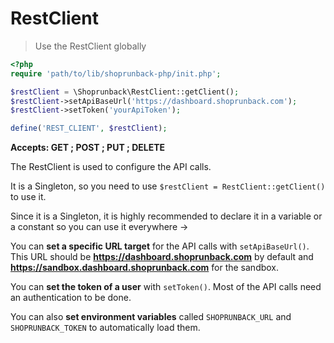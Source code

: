 # RestClient

> Use the RestClient globally

```php
<?php
require 'path/to/lib/shoprunback-php/init.php';

$restClient = \Shoprunback\RestClient::getClient();
$restClient->setApiBaseUrl('https://dashboard.shoprunback.com');
$restClient->setToken('yourApiToken');

define('REST_CLIENT', $restClient);
```

**Accepts: GET ; POST ; PUT ; DELETE**

The RestClient is used to configure the API calls.

It is a Singleton, so you need to use `$restClient = RestClient::getClient()` to use it.

<aside class="warning">
  Since it is a Singleton, it is highly recommended to declare it in a variable or a constant so you can use it everywhere ->
</aside>

You can **set a specific URL target** for the API calls with `setApiBaseUrl()`. This URL should be **https://dashboard.shoprunback.com** by default and **https://sandbox.dashboard.shoprunback.com** for the sandbox.

You can **set the token of a user** with `setToken()`. Most of the API calls need an authentication to be done.

You can also **set environment variables** called `SHOPRUNBACK_URL` and `SHOPRUNBACK_TOKEN` to automatically load them.
